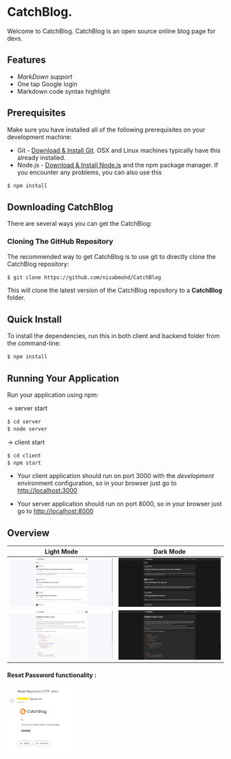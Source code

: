 # CatchBlog.

Welcome to CatchBlog.
CatchBlog is an open source online blog page for devs.

## Features

- _MarkDown support_
- One tap Google login
- Markdown code syntax highlight

## Prerequisites

Make sure you have installed all of the following prerequisites on your development machine:

- Git - [Download & Install Git](https://git-scm.com/downloads). OSX and Linux machines typically have this already installed.
- Node.js - [Download & Install Node.js](https://nodejs.org/en/download/) and the npm package manager. If you encounter any problems, you can also use this

```bash
$ npm install
```

## Downloading CatchBlog

There are several ways you can get the CatchBlog:

### Cloning The GitHub Repository

The recommended way to get CatchBlog is to use git to directly clone the CatchBlog repository:

```bash
$ git clone https://github.com/nisabmohd/CatchBlog
```

This will clone the latest version of the CatchBlog repository to a **CatchBlog** folder.

## Quick Install

To install the dependencies, run this in both client and backend folder from the command-line:

```bash
$ npm install
```

## Running Your Application

Run your application using npm:

&#8594; server start

```bash
$ cd server
$ node server
```

&#8594; client start

```bash
$ cd client
$ npm start
```

- Your client application should run on port 3000 with the _development_ environment configuration, so in your browser just go to [http://localhost:3000](http://localhost:3000)

- Your server application should run on port 8000, so in your browser just go to [http://localhost:8000](http://localhost:3000)

## Overview

| Light Mode                            | Dark Mode                          |
| ------------------------------------- | ---------------------------------- |
| <img src="./images/home-lg.png" />    | <img src="./images/home.png" />    |
| <img src="./images/post-lg.png" />    | <img src="./images/post.png" />    |
#### Reset Password functionality :

<img src="./images/mail.png" width="30%">
